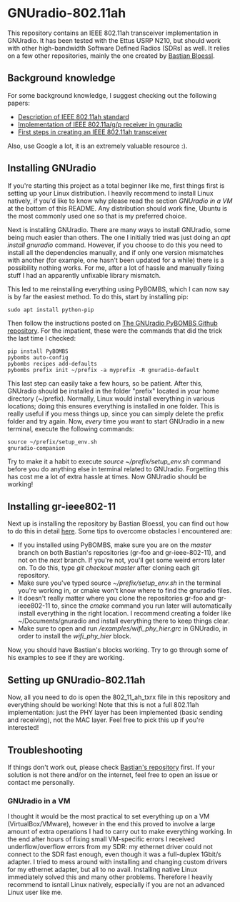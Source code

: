 # GNUradio-802.11ah

This repository contains an IEEE 802.11ah transceiver implementation in GNUradio. It has been tested with the Ettus USRP N210, but should work with other high-bandwidth Software Defined Radios (SDRs) as well. It relies on a few other repositories, mainly the one created by [Bastian Bloessl](https://github.com/bastibl/gr-ieee802-11).

## Background knowledge
For some background knowledge, I suggest checking out the following papers:
- [Description of IEEE 802.11ah standard](https://arxiv.org/pdf/1402.4675.pdf)
- [Implementation of IEEE 802.11a/g/p receiver in gnuradio](http://conferences.sigcomm.org/sigcomm/2013/papers/srif/p9.pdf)
- [First steps in creating an IEEE 802.11ah transceiver](https://www.colorado.edu/itp/sites/default/files/attached-files/70130-130943_-_jaimin_shah_-_apr_25_2016_1005_pm_-_final_capstone_paper_resubmission_team_1.pdf)

Also, use Google a lot, it is an extremely valuable resource :).

## Installing GNUradio

If you're starting this project as a total beginner like me, first things first is setting up your Linux distribution. I heavily recommend to install Linux natively, if you'd like to know why please read the section _GNUradio in a VM_ at the bottom of this README. Any distribution should work fine, Ubuntu is the most commonly used one so that is my preferred choice.  

Next is installing GNUradio. There are many ways to install GNUradio, some being much easier than others. The one I initially tried was just doing an _apt install gnuradio_ command. However, if you choose to do this you need to install all the dependencies manually, and if only one version mismatches with another (for example, one hasn't been updated for a while) there is a possibility nothing works. For me, after a lot of hassle and manually fixing stuff I had an apparently unfixable library mismatch.

This led to me reinstalling everything using PyBOMBS, which I can now say is by far the easiest method. To do this, start by installing pip:

    sudo apt install python-pip

Then follow the instructions posted on [The GNUradio PyBOMBS Github repository](https://github.com/gnuradio/pybombs). For the impatient, these were the commands that did the trick the last time I checked:

    pip install PyBOMBS
    pybombs auto-config
    pybombs recipes add-defaults
    pybombs prefix init ~/prefix -a myprefix -R gnuradio-default

This last step can easily take a few hours, so be patient. After this, GNUradio should be installed in the folder "prefix" located in your home directory (~/prefix). Normally, Linux would install everything in various locations; doing this ensures everything is installed in one folder. This is really useful if you mess things up, since you can simply delete the prefix folder and try again. Now, _every_ time you want to start GNUradio in a new terminal, execute the following commands:

    source ~/prefix/setup_env.sh
    gnuradio-companion

Try to make it a habit to execute _source ~/prefix/setup_env.sh_ command before you do anything else in terminal related to GNUradio. Forgetting this has cost me a lot of extra hassle at times. Now GNUradio should be working!

## Installing gr-ieee802-11

Next up is installing the repository by Bastian Bloessl, you can find out how to do this in detail [here](https://github.com/bastibl/gr-ieee802-11). Some tips to overcome obstacles I encountered are:

- If you installed using PyBOMBS, make sure you are on the _master_ branch on both Bastian's repositories (gr-foo and gr-ieee-802-11), and not on the _next_ branch. If you're not, you'll get some weird errors later on. To do this, type _git checkout master_ after cloning each git repository. 
- Make sure you've typed source _~/prefix/setup_env.sh_ in the terminal you're working in, or cmake won't know where to find the gnuradio files.
- It doesn't really matter where you clone the repositories gr-foo and gr-ieee802-11 to, since the _cmake_ command you run later will automatically install everything in the right location. I recommend creating a folder like ~/Documents/gnuradio and install everything there to keep things clear.
- Make sure to open and run _/examples/wifi_phy_hier.grc_ in GNUradio, in order to install the _wifi_phy_hier_ block.

Now, you should have Bastian's blocks working. Try to go through some of his examples to see if they are working. 

## Setting up GNUradio-802.11ah
Now, all you need to do is open the 802_11_ah_txrx file in this repository and everything should be working! Note that this is not a full 802.11ah implementation: just the PHY layer has been implemented (basic sending and receiving), not the MAC layer. Feel free to pick this up if you're interested!

## Troubleshooting
If things don't work out, please check [Bastian's repository](https://github.com/bastibl/gr-ieee802-11) first. If your solution is not there and/or on the internet, feel free to open an issue or contact me personally.

### GNUradio in a VM
I thought it would be the most practical to set everything up on a VM (VirtualBox/VMware), however in the end this proved to involve a large amount of extra operations I had to carry out to make everything working. In the end after hours of fixing small VM-specific errors I received underflow/overflow errors from my SDR: my ethernet driver could not connect to the SDR fast enough, even though it was a full-duplex 1Gbit/s adapter. I tried to mess around with installing and changing custom drivers for my ethernet adapter, but all to no avail. Installing native Linux immediately solved this and many other problems. Therefore I heavily recommend to isntall Linux natively, especially if you are not an advanced Linux user like me. 

